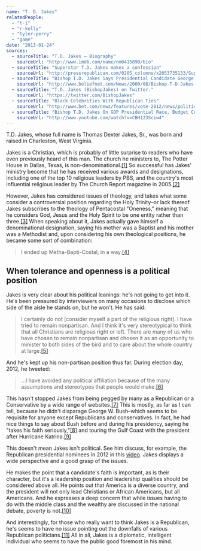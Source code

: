 ```yaml
---
name: "T. D. Jakes"
relatedPeople:
  - "t-i"
  - "r-kelly"
  - "tyler-perry"
  - "game"
date: "2013-01-24"
sources:
  - sourceTitle: "T.D. Jakes – Biography"
    sourceUrl: "http://www.imdb.com/name/nm0415890/bio"
  - sourceTitle: "Superstar T.D. Jakes makes a confession"
    sourceUrl: "http://pressrepublican.com/0205_columns/x2053735133/Superstar-T-D-Jakes-makes-a-confession"
  - sourceTitle: "Bishop T.D. Jakes Says Presidential Candidate George W. Bush Takes His Faith Seriously."
    sourceUrl: "http://www.beliefnet.com/News/2000/08/Bishop-T-D-Jakes-Says-Presidential-Candidate-George-W-Bush-Takes-His-Faith-Seriously.aspx"
  - sourceTitle: "T.D. Jakes (BishopJakes) on Twitter."
    sourceUrl: "https://twitter.com/BishopJakes"
  - sourceTitle: "Black Celebrities With Republican Ties"
    sourceUrl: "http://www.bet.com/news/features/vote-2012/news/politics/photos/2012/09/15-black-celebrities-with-republican-ties.html#!080712-politics-on-the-trail-Condoleezza-Rice"
  - sourceTitle: "Bishop T.D. Jakes On GOP Presidential Race, Budget Cuts, & Gingrich's Comments Against the Poor"
    sourceUrl: "http://www.youtube.com/watch?v=CBH123Sciw4"
---
```


T.D. Jakes, whose full name is Thomas Dexter Jakes, Sr., was born and raised in Charleston, West Virginia.

Jakes is a Christian, which is probably of little surprise to readers who have even previously heard of this man. The church he ministers to, The Potter House in Dallas, Texas, is non-denominational.<a class="source-citation" href="#http://www.imdb.com/name/nm0415890/bio" title="T.D. Jakes – Biography">[1]</a> So successful has Jakes' ministry become that he has received various awards and designations, including one of the top 10 religious leaders by PBS, and the country's most influential religious leader by The Church Report magazine in 2005.<a class="source-citation" href="#http://www.imdb.com/name/nm0415890/bio" title="T.D. Jakes – Biography">[2]</a>

However, Jakes has considered issues of theology, and takes what some consider a controversial position regarding the Holy Trinity–or lack thereof. Jakes subscribes to the theology of Pentacostal "Oneness," meaning that he considers God, Jesus and the Holy Spirit to be one entity rather than three.<a class="source-citation" href="#http://pressrepublican.com/0205_columns/x2053735133/Superstar-T-D-Jakes-makes-a-confession" title="Superstar T.D. Jakes makes a confession">[3]</a> When speaking about it, Jakes actually gave himself a denominational designation, saying his mother was a Baptist and his mother was a Methodist and, upon considering his own theological positions, he became some sort of combination:

>I ended up Metha-Bapti-Costal, in a way.<a class="source-citation" href="#http://pressrepublican.com/0205_columns/x2053735133/Superstar-T-D-Jakes-makes-a-confession" title="Superstar T.D. Jakes makes a confession">[4]</a>

## 

## When tolerance and openness is a political position

Jakes is very clear about his political leanings: he's not going to get into it. He's been pressured by interviewers on many occasions to disclose which side of the aisle he stands on, but he won't. He has said:

>I certainly do not [consider myself a part of the religious right]. I have tried to remain nonpartisan. And I think it's very stereotypical to think that all Christians are religious right or left. There are many of us who have chosen to remain nonpartisan and chosen it as an opportunity to minister to both sides of the bird and to care about the whole country at large.<a class="source-citation" href="#http://www.beliefnet.com/News/2000/08/Bishop-T-D-Jakes-Says-Presidential-Candidate-George-W-Bush-Takes-His-Faith-Seriously.aspx" title="Bishop T.D. Jakes Says Presidential Candidate George W. Bush Takes His Faith Seriously.">[5]</a>

And he's kept up his non-partisan position thus far. During election day, 2012, he tweeted:

>…I have avoided any political affiliation because of the many assumptions and stereotypes that people would make.<a class="source-citation" href="#https://twitter.com/BishopJakes" title="T.D. Jakes (BishopJakes) on Twitter.">[6]</a>

This hasn't stopped Jakes from being pegged by many as a Republican or a Conservative by a wide range of websites.<a class="source-citation" href="#http://www.bet.com/news/features/vote-2012/news/politics/photos/2012/09/15-black-celebrities-with-republican-ties.html#!080712-politics-on-the-trail-Condoleezza-Rice" title="Black Celebrities With Republican Ties">[7]</a> This is mostly, as far as I can tell, because he didn't disparage George W. Bush–which seems to be requisite for anyone except Republicans and conservatives. In fact, he had nice things to say about Bush before and during his presidency, saying he "takes his faith seriously,"<a class="source-citation" href="#http://www.beliefnet.com/News/2000/08/Bishop-T-D-Jakes-Says-Presidential-Candidate-George-W-Bush-Takes-His-Faith-Seriously.aspx" title="Bishop T.D. Jakes Says Presidential Candidate George W. Bush Takes His Faith Seriously.">[8]</a> and touring the Gulf Coast with the president after Hurricane Katrina.<a class="source-citation" href="#http://www.bet.com/news/features/vote-2012/news/politics/photos/2012/09/15-black-celebrities-with-republican-ties.html#!080712-politics-on-the-trail-Condoleezza-Rice" title="Black Celebrities With Republican Ties">[9]</a>

This doesn't mean Jakes isn't political. See him discuss, for example, the Republican presidential nominees in 2012 in this [video](http://www.youtube.com/watch?v=CBH123Sciw4). Jakes displays a wide perspective and a good grasp of the issues.

He makes the point that a candidate's faith is important, as is their character, but it's a leadership position and leadership qualities should be considered above all. He points out that America is a diverse country, and the president will not only lead Christians or African Americans, but all Americans. And he expresses a deep concern that while issues having to do with the middle class and the wealthy are discussed in the national debate, poverty is not.<a class="source-citation" href="#http://www.youtube.com/watch?v=CBH123Sciw4" title="Bishop T.D. Jakes On GOP Presidential Race, Budget Cuts, &amp; Gingrich&apos;s Comments Against the Poor">[10]</a>

And interestingly, for those who really want to think Jakes is a Republican, he's seems to have no issue pointing out the downfalls of various Republican politicians.<a class="source-citation" href="#http://www.youtube.com/watch?v=CBH123Sciw4" title="Bishop T.D. Jakes On GOP Presidential Race, Budget Cuts, &amp; Gingrich&apos;s Comments Against the Poor">[11]</a> All in all, Jakes is a diplomatic, intelligent individual who seems to have the public good foremost in his mind.